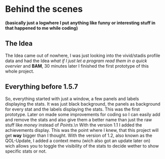 # Behind the scenes
**(basically just a logwhere I put anything like funny or interesting stuff in that happened to me while coding)**

## The Idea

The Idea came out of nowhere, I was just looking into the vivid/stadis
profile data and had the Idea *what if I just let a program read them in a
quick overvier* and **BAM**, 30 minutes later I finished the first prototype of
this whole project.


## Everything before 1.5.7

So, everything started with just a window, a few panels and labels
displaying the stats. It was just black background, the panels as background
for every stat and the labels displaying the stats. This was the
first prototype. Later on made some improvements for coding so I can easily
add and remove the stats and also give them a better name than just the raw
stuff like *money* instead of *Points*.\n
With the version 1.1 I added the achievements display. This was the
point where I knew, that this project will get **way** bigger than I thought.
With the version of 1.2, also known as the QOL-Update, I added a context menu
(wich also got an update later on) wich allows you to toggle the visibility
of the stats to decide wether to show specific stats or not.
